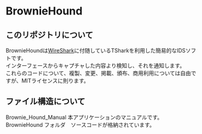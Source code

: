 # BrownieHound

## このリポジトリについて
BrownieHoundは[WireShark](https://www.wireshark.org/download.html)に付随しているTSharkを利用した簡易的なIDSソフトです。  
インターフェースからキャプチャした内容より検知し、それを通知します。  
これらのコードについて、複製、変更、掲載、頒布、商用利用については自由ですが、MITライセンスに則ります。  

## ファイル構造について
Brownie_Hound_Manual 本アプリケーションのマニュアルです。  
BrownieHound フォルダ　ソースコードが格納されています。  
